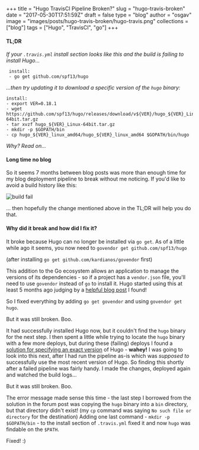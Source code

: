 
+++
title = "Hugo TravisCI Pipeline Broken?"
slug = "hugo-travis-broken"
date = "2017-05-30T17:51:59Z"
draft = false
type = "blog"
author = "osgav"
image = "images/posts/hugo-travis-broken/hugo-travis.png"
collections = ["blog"]
tags = ["Hugo", "TravisCI", "go"]
+++

#### TL;DR

*If your `.travis.yml` install section looks like this and the build is failing to install Hugo...*

```
 install:
 - go get github.com/spf13/hugo
```

*...then try updating it to download a specific version of the `hugo` binary:*


```
install:
- export VER=0.18.1
- wget https://github.com/spf13/hugo/releases/download/v${VER}/hugo_${VER}_Linux-64bit.tar.gz
- tar xvzf hugo_${VER}_Linux-64bit.tar.gz
- mkdir -p $GOPATH/bin
- cp hugo_${VER}_linux_amd64/hugo_${VER}_linux_amd64 $GOPATH/bin/hugo
```

*Why? Read on...*

<!--more-->

#### Long time no blog

So it seems 7 months between blog posts was more than enough time for my blog deployment pipeline to break without me noticing. If you'd like to avoid a build history like this:

![build fail](/images/posts/hugo-travis-broken/buildfail.png "build fail")

... then hopefully the change mentioned above in the TL;DR will help you do that.

#### Why did it break and how did I fix it?

It broke because Hugo can no longer be installed via `go get`. As of a little while ago it seems, you now need to `govendor get github.com/spf13/hugo`

(after installing `go get github.com/kardianos/govendor` first)

This addition to the Go ecosystem allows an application to manage the versions of its dependencies - so if a project has a `vendor.json` file, you'll need to use `govendor` instead of `go` to install it. Hugo started using this at least 5 months ago judging by a [helpful blog post](https://purplepalmdash.github.io/blog/2017/01/07/hugo-and-travisci-issue/) I found!

So I fixed everything by adding `go get govendor` and using `govendor get hugo`.

But it was still broken. Boo.

It had successfully installed Hugo now, but it couldn't find the `hugo` binary for the next step. I then spent a little while trying to locate the `hugo` binary with a few more deploys, but during these (failing) deploys I found a [solution for specifying an exact version](https://discuss.gohugo.io/t/started-getting-failed-to-normalize-url-string-returning-in/5034/8) of Hugo - **wahey!** I was going to look into this next, after I had run the pipeline as-is which was *supposed to* successfully use the most recent version of Hugo. So finding this shortly after a failed pipeline was fairly handy. I made the changes, deployed again and watched the build logs...

But it was still broken. Boo.

The error message made sense this time - the last step I borrowed from the solution in the forum post was copying the `hugo` binary into a `bin` directory, but that directory didn't exist! (my `cp` command was saying `No such file or directory` for the destination) Adding one last command - `mkdir -p $GOPATH/bin` - to the install section of `.travis.yml` fixed it and now `hugo` was findable on the `$PATH`. 

Fixed! :)



